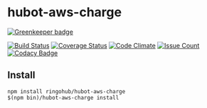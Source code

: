 hubot-aws-charge
================================================================================

[![Greenkeeper badge](https://badges.greenkeeper.io/ringohub/hubot-aws-charge.svg)](https://greenkeeper.io/)

[![Build Status](https://travis-ci.org/ringohub/hubot-aws-charge.svg?branch=master)](https://travis-ci.org/ringohub/hubot-aws-charge)
[![Coverage Status](https://coveralls.io/repos/github/ringohub/hubot-aws-charge/badge.svg?branch=master)](https://coveralls.io/github/ringohub/hubot-aws-charge?branch=master)
[![Code Climate](https://codeclimate.com/github/ringohub/hubot-aws-charge/badges/gpa.svg)](https://codeclimate.com/github/ringohub/hubot-aws-charge)
[![Issue Count](https://codeclimate.com/github/ringohub/hubot-aws-charge/badges/issue_count.svg)](https://codeclimate.com/github/ringohub/hubot-aws-charge)
[![Codacy Badge](https://api.codacy.com/project/badge/Grade/b9cd648c77c049f5993237ab0cecab62)](https://www.codacy.com/app/ringohub/hubot-aws-charge?utm_source=github.com&amp;utm_medium=referral&amp;utm_content=ringohub/hubot-aws-charge&amp;utm_campaign=Badge_Grade)

Install
--------------------------------------------------------------------------------

```
npm install ringohub/hubot-aws-charge
$(npm bin)/hubot-aws-charge install
```
